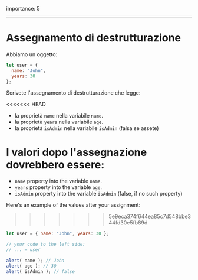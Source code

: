 importance: 5

---

# Assegnamento di destrutturazione

Abbiamo un oggetto:

```js
let user = {
  name: "John",
  years: 30
};
```

Scrivete l'assegnamento di destrutturazione che legge:

<<<<<<< HEAD
- la proprietà `name` nella variabile `name`.
- la proprietà `years` nella variabile `age`.
- la proprietà `isAdmin` nella variabile `isAdmin` (falsa se assete)

I valori dopo l'assegnazione dovrebbero essere:
=======
- `name` property into the variable `name`.
- `years` property into the variable `age`.
- `isAdmin` property into the variable `isAdmin` (false, if no such property)

Here's an example of the values after your assignment:
>>>>>>> 5e9eca374f644ea85c7d548bbe344fd30e5fb89d

```js
let user = { name: "John", years: 30 };

// your code to the left side:
// ... = user

alert( name ); // John
alert( age ); // 30
alert( isAdmin ); // false
```
